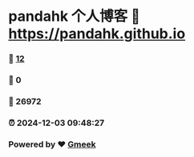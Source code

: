 # pandahk 个人博客 :link: https://pandahk.github.io 
### :page_facing_up: [12](https://pandahk.github.io/tag.html) 
### :speech_balloon: 0 
### :hibiscus: 26972 
### :alarm_clock: 2024-12-03 09:48:27 
### Powered by :heart: [Gmeek](https://github.com/Meekdai/Gmeek)
